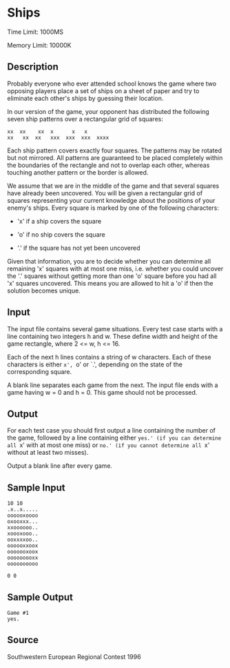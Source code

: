 # Ships

Time Limit: 1000MS

Memory Limit: 10000K


## Description

Probably everyone who ever attended school knows the game where two opposing players place a set of ships on a sheet of paper and try to eliminate each other's ships by guessing their location.

In our version of the game, your opponent has distributed the following seven ship patterns over a rectangular grid of squares:

```
xx  xx    xx  x      x   x
xx   xx  xx   xxx  xxx  xxx  xxxx
```

Each ship pattern covers exactly four squares. The patterns may be rotated but not mirrored. All patterns are guaranteed to be placed completely within the boundaries of the rectangle and not to overlap each other, whereas touching another pattern or the border is allowed.

We assume that we are in the middle of the game and that several squares have already been uncovered. You will be given a rectangular grid of squares representing your current knowledge about the positions of your enemy's ships. Every square is marked by one of the following characters:

- 'x' if a ship covers the square

- 'o' if no ship covers the square

- '.' if the square has not yet been uncovered

Given that information, you are to decide whether you can determine all remaining 'x' squares with at most one miss, i.e. whether you could uncover the '.' squares without getting more than one 'o' square before you had all 'x' squares uncovered. This means you are allowed to hit a 'o' if then the solution becomes unique.


## Input

The input file contains several game situations. Every test case starts with a line containing two integers h and w. These define width and height of the game rectangle, where 2 <= w, h <= 16.

Each of the next h lines contains a string of w characters. Each of these characters is either `x', `o' or `.', depending on the state of the corresponding square.

A blank line separates each game from the next. The input file ends with a game having w = 0 and h = 0. This game should not be processed.


## Output

For each test case you should first output a line containing the number of the game, followed by a line containing either `yes.' (if you can determine all `x' with at most one miss) or `no.' (if you cannot determine all `x' without at least two misses).

Output a blank line after every game.


## Sample Input

```
10 10
.x..x.....
oooooxoooo
oxooxxx...
xxoooooo..
xoooxooo..
ooxxxxoo..
oooooxxoox
ooooooxoox
ooooooooxx
oooooooooo

0 0
```


## Sample Output

```
Game #1
yes.
```


## Source

Southwestern European Regional Contest 1996
